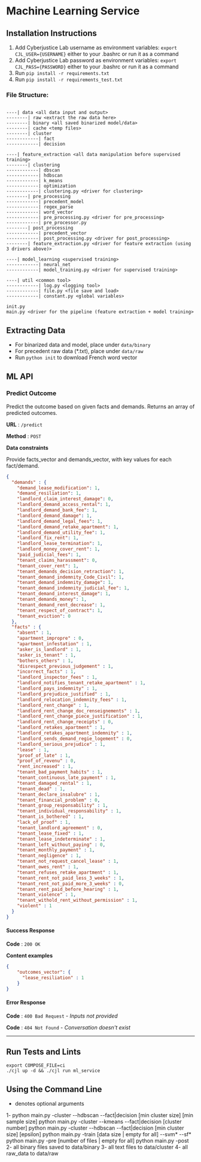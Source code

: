 # Machine Learning Service

## Installation Instructions

1. Add Cyberjustice Lab username as environment variables: <code>export CJL_USER={USERNAME}</code> either to your .bashrc or run it as a command
2. Add Cyberjustice Lab password as environment variables: <code>export CJL_PASS={PASSWORD}</code> either to your .bashrc or run it as a command
3. Run <code>pip install -r requirements.txt</code>
4. Run <code>pip install -r requirements_test.txt</code>

### File Structure:

```

----| data <all data input and output>
--------| raw <extract the raw data here>
--------| binary <all saved binarized model/data>
--------| cache <temp files>
--------| cluster
------------| fact
------------| decision

----| feature_extraction <all data manipulation before supervised training>
--------| clustering
------------| dbscan
------------| hdbscan
------------| k_means
------------| optimization
------------| clustering.py <driver for clustering>
--------| pre_processing
------------| precedent_model
------------| regex_parse
------------| word_vector
------------| pre_processing.py <driver for pre_processing>
------------| pre_processor.py
--------| post_processing
------------| precedent_vector
------------| post_processing.py <driver for post_processing>
--------| feature_extraction.py <driver for feature extraction (using 3 drivers above)>

----| model_learning <supervised training>
------------| neural_net
------------| model_training.py <driver for supervised training>

----| util <common tool>
------------| log.py <logging tool>
------------| file.py <file save and load>
------------| constant.py <global variables>

init.py
main.py <driver for the pipeline (feature extraction + model training>

```

## Extracting Data

- For binarized data and model, place under `data/binary`
- For precedent raw data (*.txt), place under `data/raw`
- Run `python init` to download French word vector



## ML API

### Predict Outcome

Predict the outcome based on given facts and demands. Returns an array of predicted outcomes.

**URL** : `/predict`

**Method** : `POST`

**Data constraints**

Provide facts_vector and demands_vector, with key values for each fact/demand.

```json
{
  "demands" : {
    "demand_lease_modification": 1,
    "demand_resiliation": 1,
    "landlord_claim_interest_damage": 0,
    "landlord_demand_access_rental": 1,
    "landlord_demand_bank_fee": 1,
    "landlord_demand_damage": 1,
    "landlord_demand_legal_fees": 1,
    "landlord_demand_retake_apartment": 1,
    "landlord_demand_utility_fee": 1,
    "landlord_fix_rent": 1,
    "landlord_lease_termination": 1,
    "landlord_money_cover_rent": 1,
    "paid_judicial_fees": 1,
    "tenant_claims_harassment": 0,
    "tenant_cover_rent": 1,
    "tenant_demands_decision_retraction": 1,
    "tenant_demand_indemnity_Code_Civil": 1,
    "tenant_demand_indemnity_damage": 1,
    "tenant_demand_indemnity_judicial_fee": 1,
    "tenant_demand_interest_damage": 1,
    "tenant_demands_money": 1,
    "tenant_demand_rent_decrease": 1,
    "tenant_respect_of_contract": 1,
    "tenant_eviction": 0
  },
  "facts" : {
    "absent" : 1,
    "apartment_impropre" : 0,
    "apartment_infestation" : 1,
    "asker_is_landlord" : 1,
    "asker_is_tenant" : 1,
    "bothers_others" : 1,
    "disrespect_previous_judgement" : 1,
    "incorrect_facts" : 1,
    "landlord_inspector_fees" : 1,
    "landlord_notifies_tenant_retake_apartment" : 1,
    "landlord_pays_indemnity" : 1,
    "landlord_prejudice_justified" : 1,
    "landlord_relocation_indemnity_fees" : 1,
    "landlord_rent_change" : 1,
    "landlord_rent_change_doc_renseignements" : 1,
    "landlord_rent_change_piece_justification" : 1,
    "landlord_rent_change_receipts" : 0,
    "landlord_retakes_apartment" : 1,
    "landlord_retakes_apartment_indemnity" : 1,
    "landlord_sends_demand_regie_logement" : 0,
    "landlord_serious_prejudice" : 1,
    "lease" : 1,
    "proof_of_late" : 1,
    "proof_of_revenu" : 0,
    "rent_increased" : 1,
    "tenant_bad_payment_habits" : 1,
    "tenant_continuous_late_payment" : 1,
    "tenant_damaged_rental" : 1,
    "tenant_dead" : 1,
    "tenant_declare_insalubre" : 1,
    "tenant_financial_problem" : 0,
    "tenant_group_responsability" : 1,
    "tenant_individual_responsability" : 1,
    "tenant_is_bothered" : 1,
    "lack_of_proof" : 1,
    "tenant_landlord_agreement" : 0,
    "tenant_lease_fixed" : 1,
    "tenant_lease_indeterminate" : 1,
    "tenant_left_without_paying" : 0,
    "tenant_monthly_payment" : 1,
    "tenant_negligence" : 1,
    "tenant_not_request_cancel_lease" : 1,
    "tenant_owes_rent" : 1,
    "tenant_refuses_retake_apartment" : 1,
    "tenant_rent_not_paid_less_3_weeks" : 1,
    "tenant_rent_not_paid_more_3_weeks" : 0,
    "tenant_rent_paid_before_hearing" : 1,
    "tenant_violence" : 1,
    "tenant_withold_rent_without_permission" : 1,
    "violent" : 1
  }
}
```
#### Success Response

**Code** : `200 OK`

**Content examples**

```json
{
    "outcomes_vector": {
      "lease_resiliation" : 1
    }
}
```

#### Error Response

**Code** : `400 Bad Request` - *Inputs not provided*

**Code** : `404 Not Found` - *Conversation doesn't exist*

---


## Run Tests and Lints

```
export COMPOSE_FILE=ci
./cjl up -d && ./cjl run ml_service
```

## Using the Command Line
* denotes optional arguments

1-  python main.py -cluster --hdbscan --fact|decision [min cluster size] [min sample size]
    python main.py -cluster --kmeans --fact|decision [cluster number]
    python main.py -cluster --hdbscan --fact|decision [min cluster size] [epsilon]
    python main.py -train [data size | empty for all] --svm* --sf*
    python main.py -pre [number of files | empty for all]
    python main.py -post
2- all binary files saved to data/binary
3- all text files to data/cluster
4- all raw_data to data/raw
